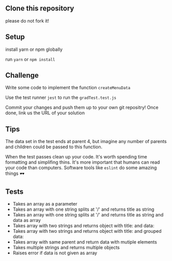 ## Clone this repository
please do not fork it!

## Setup
install yarn or npm globally 

run `yarn` or `npm install`

## Challenge
Write some code to implement the function `createMenuData`

Use the test runner `jest` to run the `gradTest.test.js` 

Commit your changes and push them up to your own git repositry!
Once done, link us the URL of your solution

## Tips

The data set in the test ends at parent 4, but imagine any number of parents and children could be passed to this function.

When the test passes clean up your code.
It's worth spending time formatting and simplifing thins.
It's more important that humans can read your code than computers.
Software tools like `eslint` do some amazing things 🕶

## Tests


* Takes an array as a parameter
* Takes an array with one string splits at '/' and returns title as string
* Takes an array with one string splits at '/' and returns title as string and data as array
* Takes array with two strings and returns object with title: and data:
* Takes array with two strings and returns object with title: and grouped data:
* Takes array with same parent and return data with mutiple elements
* Takes multiple strings and returns multiple objects
* Raises error if data is not given as array
